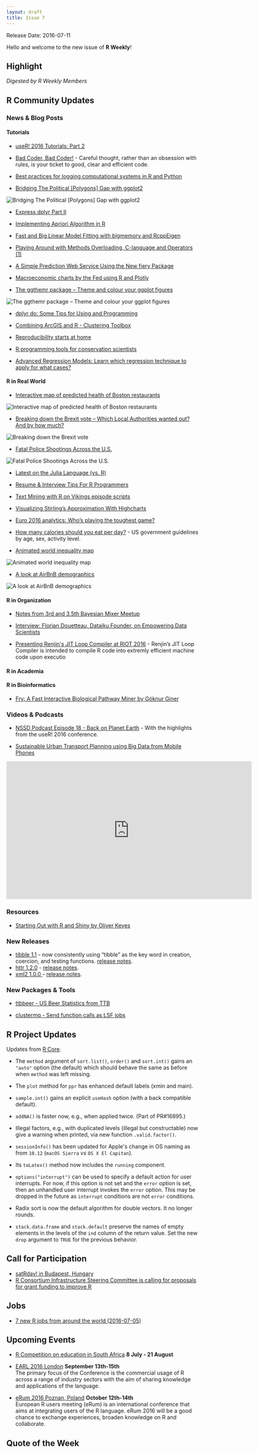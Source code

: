 ```yaml
---
layout: draft
title: Issue 7
---
```


Release Date: 2016-07-11

Hello and welcome to the new issue of **R Weekly**!

## Highlight

*Digested by R Weekly Members*



## R Community Updates

### News & Blog Posts

#### Tutorials

+ [useR! 2016 Tutorials: Part 2](http://blog.revolutionanalytics.com/2016/07/user-2016-tutorials-part-2-.html)

+ [Bad Coder, Bad Coder!](https://matloff.wordpress.com/2016/07/07/bad-coder-bad-coder/) - Careful thought, rather than an obsession with rules, is your ticket to good, clear and efficient code.

+ [Best practices for logging computational systems in R and Python](https://cartesianfaith.com/2016/07/07/best-practices-for-logging-computational-systems-in-r-and-python/)

+ [Bridging The Political [Polygons] Gap with ggplot2](http://rud.is/b/2016/07/07/bridging-the-political-polygons-gap-with-ggplot2/)

![Bridging The Political [Polygons] Gap with ggplot2](https://rud.is/b/wp-content/uploads/2016/07/engalpha.png)

+ [Express dplyr Part II](https://rollingyours.wordpress.com/2016/07/07/express-dplyr-part-ii/)

+ [Implementing Apriori Algorithm in R](http://datascienceplus.com/implementing-apriori-algorithm-in-r/)

+ [Fast and Big Linear Model Fitting with bigmemory and RcppEigen](http://casualinference.org/2016/07/07/big_fast_lm/)

+ [Playing Around with Methods Overloading, C-language and Operators (1)](http://www.quantide.com/website/playing-around-methods-overloading-c-language-operators/)

+ [A Simple Prediction Web Service Using the New fiery Package](http://rud.is/b/2016/07/05/a-simple-prediction-web-service-using-the-new-firery-package/)

+ [Macroeconomic charts by the Fed using R and Plotly](http://moderndata.plot.ly/macroeconomic-charts-by-the-fed-using-r-and-plotly/)

+ [The ggthemr package – Theme and colour your ggplot figures](http://www.shanelynn.ie/themes-and-colours-for-r-ggplots-with-ggthemr/)

![The ggthemr package – Theme and colour your ggplot figures](https://cdn.rawgit.com/rweekly/image/master/2016-07-11/solarized_theme_ggthemr.png)

+ [dplyr do: Some Tips for Using and Programming](http://www.quantide.com/website/dplyr-do-tips-using-programming/)

+ [Combining ArcGIS and R - Clustering Toolbox](https://r-video-tutorial.blogspot.com/2016/07/combine-arcgis-and-r-clustering-toolbox.html)

+ [Reproducibility starts at home](http://www.jonzelner.net/statistics/make/docker/reproducibility/2016/05/31/reproducibility-pt-1/)

+ [R programming tools for conservation scientists](http://www.seascapemodels.org/research%20rstats/2016/07/08/rstats-for-conservation.html)

+ [Advanced Regression Models: Learn which regression technique to apply for what cases?](http://rstatistics.net/special-forms-of-regression/)

#### R in Real World

+ [Interactive map of predicted health of Boston restaurants](http://food-findr.com/)

![Interactive map of predicted health of Boston restaurants](https://cdn.rawgit.com/rweekly/image/master/2016-07-11/food-findr.png)

+ [Breaking down the Brexit vote – Which Local Authorities wanted out? And by how much?](http://www.p0bs.com/BrexitDashboard.html)

![Breaking down the Brexit vote](https://cdn.rawgit.com/rweekly/image/master/2016-07-11/brexit.gif)

+ [Fatal Police Shootings Across the U.S.](http://juliasilge.com/blog/Fatal-Shootings/)

![Fatal Police Shootings Across the U.S.](https://cdn.rawgit.com/rweekly/image/master/2016-07-11/shootingsdashboard.png)

+ [Latest on the Julia Language (vs. R)](https://matloff.wordpress.com/2016/07/06/latest-on-the-julia-language-vs-r/)

+ [Resume & Interview Tips For R Programmers](http://www.programmingr.com/content/resume-interview-tips-r-programmers/)

+ [Text Mining with R on Vikings episode scripts](http://www.programmingr.com/content/resume-interview-tips-r-programmers/)

+ [Visualizing Stirling’s Approximation With Highcharts](https://aschinchon.wordpress.com/2016/07/05/visualizing-stirlings-approximation-with-highcharts/)

+ [Euro 2016 analytics: Who’s playing the toughest game?](http://datascienceplus.com/euro-2016-analytics-whos-playing-the-toughest-game/)

+ [How many calories should you eat per day?](http://www.decisionsciencenews.com/2016/07/06/many-calories-eat-per-day/) - US government guidelines by age, sex, activity level.

+ [Animated world inequality map](https://ellisp.github.io/blog/2016/07/02/ehii-map)

![Animated world inequality map](https://ellisp.github.io/img/0048-ehii.gif)

+ [A look at AirBnB demographics](https://flovv.github.io/AirBnB_demo/)

![A look at AirBnB demographics](https://flovv.github.io/figures/post10/unnamed-chunk-2-1.png)

#### R in Organization

+ [Notes from 3rd and 3.5th Bayesian Mixer Meetup](http://www.magesblog.com/2016/07/notes-from-3rd-and-35th-bayesian-mixer.html)

+ [Interview: Florian Douetteau, Dataiku Founder, on Empowering Data Scientists](http://www.kdnuggets.com/2016/07/interview-florian-douetteau-dataiku-empowering-data-scientists.html)

+ [Presenting Renjin's JIT Loop Compiler at RIOT 2016](http://www.renjin.org/blog/2016-07-03-riot-workshop-compiler-presentation.html) - Renjin’s JIT Loop Compiler is intended to compile R code into extremly efficient machine code upon executio


#### R in Academia


#### R in Bioinformatics

+ [Fry: A Fast Interactive Biological Pathway Miner by Göknur Giner](https://github.com/goknurginer/useR2016)

### Videos & Podcasts


+ [NSSD Podcast Episode 18 - Back on Planet Earth](https://soundcloud.com/nssd-podcast/episode-18-back-on-planet-earth) - With the highlights from the useR! 2016 conference. 

+ [Sustainable Urban Transport Planning using Big Data from Mobile Phones](http://blog.danielemaasit.com/2016/07/07/incase-you-missed-it-my-talk-at-the-united-nations-global-pulse-worshop/)

<iframe width="640" height="360" src="https://www.youtube.com/embed/47IjdD2yyGE" frameborder="0" allowfullscreen></iframe>


### Resources

+ [Starting Out with R and Shiny by Oliver Keyes](https://ironholds.org/projects/r_shiny/)



### New Releases

+ [tibble 1.1](https://blog.rstudio.org/2016/07/05/tibble-1-1/) - now consistently using “tibble” as the key word in creation, coercion, and testing functions. [release notes](https://github.com/hadley/tibble/releases/tag/v1.1).
+ [httr 1.2.0](https://blog.rstudio.org/2016/07/05/httr-1-2-0/) - [release notes](https://github.com/hadley/httr/releases/tag/v1.2.0).
+ [xml2 1.0.0 ](https://blog.rstudio.org/2016/07/05/xml2-1-0-0/) - [release notes](https://github.com/hadley/xml2/releases/tag/v1.0.0).


### New Packages & Tools

+ [ttbbeer - US Beer Statistics from TTB](https://github.com/jasdumas/ttbbeer)

+ [clustermq - Send function calls as LSF jobs](https://github.com/mschubert/clustermq)

## R Project Updates

Updates from [R Core](http://developer.r-project.org/blosxom.cgi/R-devel/NEWS).

+ The `method` argument of `sort.list()`, `order()` and `sort.int()` gains an `"auto"` option (the default) which should behave the same as before when `method` was left missing.

+ The `plot` method for `ppr` has enhanced default labels (xmin and main).

+ `sample.int()` gains an explicit `useHash` option (with a back compatible default).

+ `addNA()` is faster now, e.g., when applied twice. (Part of PR#16895.)

+ Illegal factors, e.g., with duplicated levels (illegal but constructable) now give a warning when printed, via new function `.valid.factor()`.

+ `sessionInfo()` has been updated for Apple's change in OS naming as from `10.12` (`macOS Sierra` _vs_ `OS X El Capitan`).

+ Its `toLatex()` method now includes the `running` component.

+ `options("interrupt")` can be used to specify a default action for user interrupts. For now, if this option is not set and the `error` option is set, then an unhandled user interrupt invokes the `error` option. This may be dropped in the future as `interrupt` conditions are not `error` conditions.

+ Radix sort is now the default algorithm for double vectors. It no longer rounds.

+ `stack.data.frame` and `stack.default` preserve the names of empty elements in the levels of the `ind` column of the return value. Set the new `drop` argument to `TRUE` for the previous behavior.


## Call for Participation

+ [satRday! in Budapest, Hungary](http://budapest.satrdays.org/#cfp)
+ [R Consortium Infrastructure Steering Committee is calling for proposals for grant funding to improve R](https://www.r-consortium.org/projects/call-proposals)


## Jobs

+ [7 new R jobs from around the world (2016-07-05)](http://www.r-bloggers.com/7-new-r-jobs-from-around-the-world-2016-07-05/)

## Upcoming Events

+ [R Competition on education in South Africa](http://www.r-bloggers.com/r-competition-on-education-in-south-africa-july-and-august-2016/) **8 July - 21 August**

+ [EARL 2016 London](https://earlconf.com/)  **September 13th-15th** <br>
The primary focus of the Conference is the commercial usage of R across a range of industry sectors with the aim of sharing knowledge and applications of the language.<br /> 

+ [eRum 2016 Poznan, Poland](http://erum.ue.poznan.pl/)  **October 12th-14th** <br>
European R users meeting (eRum) is an international conference that aims at integrating users of the R language. eRum 2016 will be a good chance to exchange experiences, broaden knowledge on R and collaborate. <br /> 

## Quote of the Week



<p><small id="page_view">&nbsp;</small></p>
